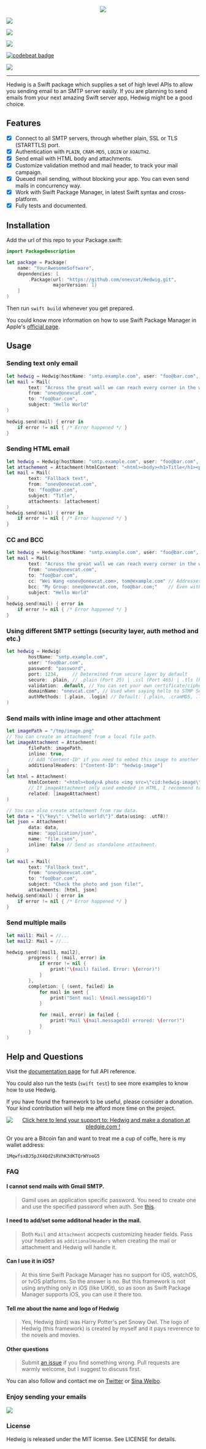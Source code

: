 <p align="center">

<img src="https://cloud.githubusercontent.com/assets/1019875/21842117/b1104ad8-d828-11e6-9ee2-add121afc78e.png"/>

</p>

<p align="center">

<a href="https://swift.org/package-manager/"><img src="https://img.shields.io/badge/swift-3.0-brightgreen.svg"/></a>

<a href="https://swift.org/package-manager/"><img src="https://img.shields.io/badge/Linux-ready-brightgreen.svg"/></a>

<a href="https://codecov.io/gh/onevcat/Hedwig"><img src="https://codecov.io/gh/onevcat/Hedwig/branch/master/graph/badge.svg"/></a>

<a href="https://codebeat.co/projects/github-com-onevcat-hedwig"><img alt="codebeat badge" src="https://codebeat.co/badges/87196d17-29e4-4152-b24e-20eaab8d718b" /></a>

<a href="https://raw.githubusercontent.com/onevcat/Hedwig/master/LICENSE"><img src="https://img.shields.io/cocoapods/l/Hedwig.svg?style=flat"/></a>

</p>

---

Hedwig is a Swift package which supplies a set of high level APIs to allow you sending email to an SMTP server easily. If you are planning to send emails from your next amazing Swift server app, Hedwig might be a good choice.

## Features

- [x] Connect to all SMTP servers, through whether plain, SSL or TLS (STARTTLS) port.
- [x] Authentication with `PLAIN`, `CRAM-MD5`, `LOGIN` or `XOAUTH2`.
- [x] Send email with HTML body and attachments.
- [x] Customize validation method and mail header, to track your mail campaign.
- [x] Queued mail sending, without blocking your app. You can even send mails in concurrency way.
- [x] Work with Swift Package Manager, in latest Swift syntax and cross-platform.
- [x] Fully tests and documented.

## Installation

Add the url of this repo to your Package.swift:

```swift
import PackageDescription

let package = Package(
    name: "YourAwesomeSoftware",
    dependencies: [
        .Package(url: "https://github.com/onevcat/Hedwig.git", 
                 majorVersion: 1)
    ]
)
```

Then run `swift build` whenever you get prepared.

You could know more information on how to use Swift Package Manager in Apple's [official page](https://swift.org/package-manager/).

## Usage

### Sending text only email

```swift
let hedwig = Hedwig(hostName: "smtp.example.com", user: "foo@bar.com", password: "password")
let mail = Mail(
        text: "Across the great wall we can reach every corner in the world.", 
        from: "onev@onevcat.com", 
        to: "foo@bar.com", 
        subject: "Hello World"
)
    
hedwig.send(mail) { error in
    if error != nil { /* Error happened */ }
}
```

### Sending HTML email

```swift
let hedwig = Hedwig(hostName: "smtp.example.com", user: "foo@bar.com", password: "password")
let attachement = Attachment(htmlContent: "<html><body><h1>Title</h1><p>Content</p></body></html>")
let mail = Mail(
        text: "Fallback text", 
        from: "onev@onevcat.com", 
        to: "foo@bar.com", 
        subject: "Title", 
        attachments: [attachement]
)
hedwig.send(mail) { error in
    if error != nil { /* Error happened */ }
}
```

### CC and BCC

```swift
let hedwig = Hedwig(hostName: "smtp.example.com", user: "foo@bar.com", password: "password")
let mail = Mail(
        text: "Across the great wall we can reach every corner in the world.", 
        from: "onev@onevcat.com", 
        to: "foo@bar.com",
        cc: "Wei Wang <onev@onevcat.com>, tom@example.com" // Addresses will be parsed for you
        bcc: "My Group: onev@onevcat.com, foo@bar.com;"    // Even with group syntax
        subject: "Hello World"
)
hedwig.send(mail) { error in
    if error != nil { /* Error happened */ }
}
```

### Using different SMTP settings (security layer, auth method and etc.)

```swift
let hedwig = Hedwig(
        hostName: "smtp.example.com", 
        user: "foo@bar.com", 
        password: "password",
        port: 1234,     // Determined from secure layer by default
        secure: .plain, // .plain (Port 25) | .ssl (Port 465) | .tls (Port 587) (default)
        validation: .default, // You can set your own certificate/cipher/protocols
        domainName: "onevcat.com", // Used when saying hello to STMP Server
        authMethods: [.plain, .login] // Default: [.plain, .cramMD5, .login, .xOauth2]        
)
```

### Send mails with inline image and other attachment

```swift
let imagePath = "/tmp/image.png"
// You can create an attachment from a local file path.
let imageAttachment = Attachment(
        filePath: imagePath, 
        inline: true, 
        // Add "Content-ID" if you need to embed this image to another attachment.
        additionalHeaders: ["Content-ID": "hedwig-image"] 
)
let html = Attachment(
        htmlContent: "<html><body>A photo <img src=\"cid:hedwig-image\"/></body></html>", 
        // If imageAttachment only used embeded in HTML, I recommend to set it as related.
        related: [imageAttachment]
)

// You can also create attachment from raw data.
let data = "{\"key\": \"hello world\"}".data(using: .utf8)!
let json = Attachment(
        data: data, 
        mime: "application/json", 
        name: "file.json", 
        inline: false // Send as standalone attachment.
)

let mail = Mail(
        text: "Fallback text", 
        from: "onev@onevcat.com", 
        to: "foo@bar.com", 
        subject: "Check the photo and json file!",
        attachments: [html, json]
hedwig.send(mail) { error in
    if error != nil { /* Error happened */ }
}
```

### Send multiple mails

```swift
let mail1: Mail = //...
let mail2: Mail = //...

hedwig.send([mail1, mail2], 
        progress: { (mail, error) in
            if error != nil { 
                print("\(mail) failed. Error: \(error)") 
            }
        },
        completion: { (sent, failed) in
            for mail in sent {
                print("Sent mail: \(mail.messageId)")
            }
            
            for (mail, error) in failed {
                print("Mail \(mail.messageId) errored: \(error)")
            }
        }
)

```

## Help and Questions

Visit the [documentation page](https://onevcat.github.io/Hedwig/) for full API reference.

You could also run the tests (`swift test`) to see more examples to know how to use Hedwig.

If you have found the framework to be useful, please consider a donation. Your kind contribution will help me afford more time on the project.

<p align="center"><a href='https://pledgie.com/campaigns/33218'><img alt='Click here to lend your support to: Hedwig and make a donation at pledgie.com !' src='https://pledgie.com/campaigns/33218.png?skin_name=chrome' border='0' ></a></p>

Or you are a Bitcoin fan and want to treat me a cup of coffe, here is my wallet address:

```
1MqwfsxBJ5pJX4Qd2sRVhK3dKTQrWYooG5
```

### FAQ

#### I cannot send mails with Gmail SMTP.

> Gamil uses an application specific password. You need to create one and use the specified password when auth. See [this](https://support.google.com/accounts/answer/185833?hl=en).

#### I need to add/set some additonal header in the mail.

> Both `Mail` and `Attachment` accpects customizing header fields. Pass your headers as `additionalHeaders` when creating the mail or attachment and Hedwig will handle it.

#### Can I use it in iOS?

> At this time Swift Package Manager has no support for iOS, watchOS, or tvOS platforms. So the answer is no. But this framework is not using anything only in iOS (like UIKit), so as soon as Swift Package Manager supports iOS, you can use it there too.

#### Tell me about the name and logo of Hedwig

> Yes, Hedwig (bird) was Harry Potter's pet Snowy Owl. The logo of Hedwig (this framework) is created by myself and it pays reverence to the novels and movies.

#### Other questions

> Submit [an issue](https://github.com/onevcat/Hedwig/issues/new) if you find something wrong. Pull requests are warmly welcome, but I suggest to discuss first.

You can also follow and contact me on [Twitter](http://twitter.com/onevcat) or [Sina Weibo](http://weibo.com/onevcat).

### Enjoy sending your emails

![](https://cloud.githubusercontent.com/assets/1019875/21879961/8321a0ba-d8df-11e6-968d-41992815d2f6.gif)

### License

Hedwig is released under the MIT license. See LICENSE for details.


